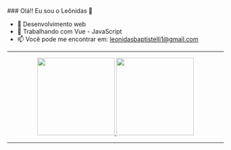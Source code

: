 <div>
### Olá!! Eu sou o Leônidas 👋

- 🔭 Desenvolvimento web
- 🌱 Trabalhando com Vue - JavaScript
- 📫 Você pode me encontrar em: leonidasbaptistelli1@gmail.com
</div>
<hr>
<div align="center">
  <a href="https://github.com/LeonidasPedro">
  <img height="180em" src="https://github-readme-stats.vercel.app/api?username=LeonidasPedro&show_icons=true&theme=dracula&include_all_commits=true&count_private=true"/>
  <img height="180em" src="https://github-readme-stats.vercel.app/api/top-langs/?username=LeonidasPedro&layout=compact&langs_count=7&theme=dracula"/>
</div>
<hr>
  

